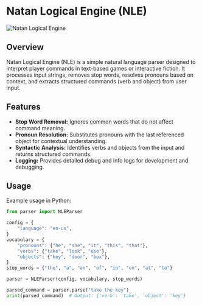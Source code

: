 # Natan Logical Engine (NLE)

![Natan Logical Engine](docs/NLE.png)

## Overview

Natan Logical Engine (NLE) is a simple natural language parser designed to interpret player commands in text-based games or interactive fiction. It processes input strings, removes stop words, resolves pronouns based on context, and extracts structured commands (verb and object) from user input.

## Features

- **Stop Word Removal:** Ignores common words that do not affect command meaning.
- **Pronoun Resolution:** Substitutes pronouns with the last referenced object for contextual understanding.
- **Syntactic Analysis:** Identifies verbs and objects from the input and returns structured commands.
- **Logging:** Provides detailed debug and info logs for development and debugging.

## Usage

Example usage in Python:

```python
from parser import NLEParser

config = {
    "language": "en-us",
}
vocabulary = {
    "pronouns": {"he", "she", "it", "this", "that"},
    "verbs": {"take", "look", "use"},
    "objects": {"key", "door", "box"},
}
stop_words = {"the", "a", "an", "of", "in", "on", "at", "to"}

parser = NLEParser(config, vocabulary, stop_words)

parsed_command = parser.parse("take the key")
print(parsed_command)  # Output: {'verb': 'take', 'object': 'key'}
```
